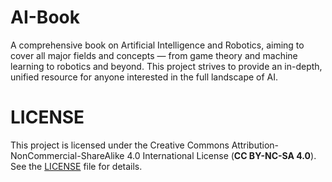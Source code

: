 # AI-Book
A comprehensive book on Artificial Intelligence and Robotics, aiming to cover all major fields and concepts — from game theory and machine learning to robotics and beyond. This project strives to provide an in-depth, unified resource for anyone interested in the full landscape of AI.

# LICENSE
This project is licensed under the Creative Commons Attribution-NonCommercial-ShareAlike 4.0 International License (**CC BY-NC-SA 4.0**).  
See the [LICENSE](LICENSE) file for details.

